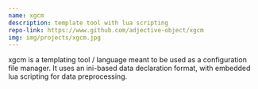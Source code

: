 ```yaml
---
name: xgcm
description: template tool with lua scripting
repo-link: https://www.github.com/adjective-object/xgcm
img: img/projects/xgcm.jpg
---
```


xgcm is a templating tool / language meant to
be used as a configuration file manager.
It uses an ini-based data declaration format, with
embedded lua scripting for data preprocessing.
